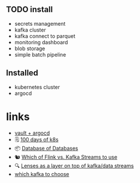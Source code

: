 
## TODO install

- secrets management
- kafka cluster
- kafka connect to parquet
- monitoring dashboard
- blob storage
- simple batch pipeline


## Installed

- kubernetes cluster
- argocd


# links

- [vault + argocd](https://blog.ramon-gordillo.dev/2021/03/gitops-with-argocd-and-hashicorp-vault-on-kubernetes/)
- 🗒️ [100 days of k8s](https://devops.anaisurl.com/kubernetes)
- 📦 [Database of Databases](https://dbdb.io/)
- 🐿️ [Which of Flink vs. Kafka Streams to use](https://www.confluent.io/blog/apache-flink-apache-kafka-streams-comparison-guideline-users/)
- 🔍 [Lenses as a layer on top of kafka/data streams](https://assets.ctfassets.net/tnuaj0t7r912/6cKU89qxSlFcpWmCbIB6Ny/b9594d39abede4e3a9b5dd34af7d2048/lenses-reference-architecture.pdf)
- [which kafka to choose](https://lenses.io/cloud/managed-kafka-comparison-guide/)